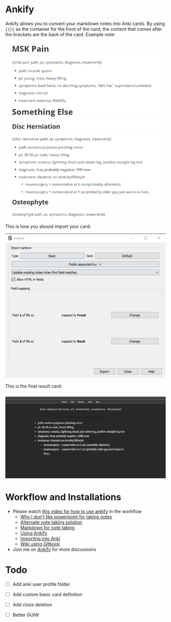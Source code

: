 # Ankify

Ankify allows you to convert your markdown notes into Anki cards. By using `{{}}` as the container for the front of the card, the content that comes after the brackets are the back of the card. Example note:

![1568700378688](image/1568700378688.png)



This is how you should import your card:

![1567041846443](image/1567041846443.png)

This is the final result card:

![1567042661564](image/1567042661564.png)



# Workflow and Installations

- Please watch [this video for how to use ankify]( https://www.youtube.com/watch?v=lDT2O2CfC38) in the workflow
  - [Why I don't like powerpoint for taking notes](https://youtu.be/lDT2O2CfC38)
  - [Alternate note taking solution](https://youtu.be/lDT2O2CfC38?t=198)
  - [Markdown for note taking](https://youtu.be/lDT2O2CfC38?t=231)
  - [Using Ankify](https://youtu.be/lDT2O2CfC38?t=562)
  - [Importing into Anki](https://youtu.be/lDT2O2CfC38?t=891)
  - [Wiki using Gitbook](https://youtu.be/lDT2O2CfC38?t=1086)
- Join me on [Ankify](https://www.reddit.com/r/Ankify/) for more discussions



# Todo

- [ ] Add anki user profile folder
- [ ] Add custom basic card definition
- [ ] Add cloze deletion
- [ ] Better GUIW

